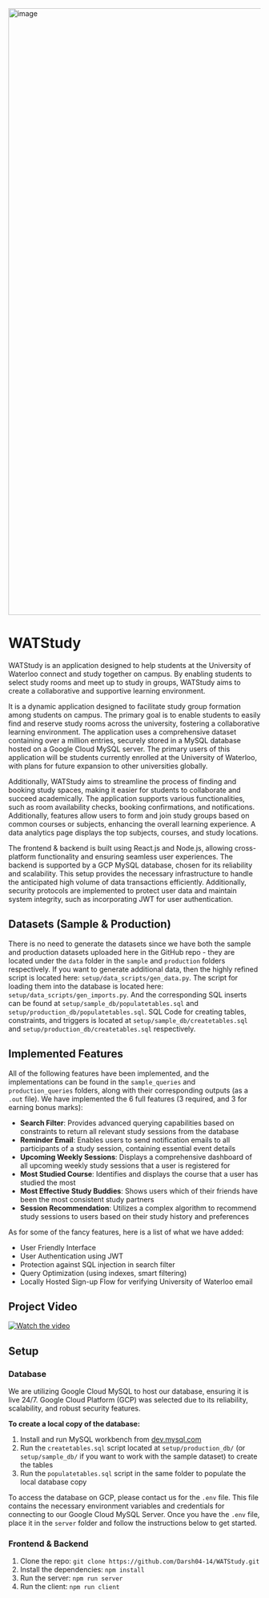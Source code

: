 <img width="1212" alt="image" src="https://github.com/Darsh04-14/WATStudy/assets/85283195/719b57e0-26e2-458f-8915-23aeb79e749b">

# WATStudy

WATStudy is an application designed to help students at the University of Waterloo connect and study together on campus. By enabling students to select study rooms and meet up to study in groups, WATStudy aims to create a collaborative and supportive learning environment.

It is a dynamic application designed to facilitate study group formation among students on campus. The primary goal is to enable students to easily find and reserve study rooms across the university, fostering a collaborative learning environment. The application uses a comprehensive dataset containing over a million entries, securely stored in a MySQL database hosted on a Google Cloud MySQL server. The primary users of this application will be students currently enrolled at the University of Waterloo, with plans for future expansion to other universities globally.

Additionally, WATStudy aims to streamline the process of finding and booking study spaces, making it easier for students to collaborate and succeed academically. The application supports various functionalities, such as room availability checks, booking confirmations, and notifications. Additionally, features allow users to form and join study groups based on common courses or subjects, enhancing the overall learning experience. A data analytics page displays the top subjects, courses, and study locations.

The frontend & backend is built using React.js and Node.js, allowing cross-platform functionality and ensuring seamless user experiences. The backend is supported by a GCP MySQL database, chosen for its reliability and scalability. This setup provides the necessary infrastructure to handle the anticipated high volume of data transactions efficiently. Additionally, security protocols are implemented to protect user data and maintain system integrity, such as incorporating JWT for user authentication.

## Datasets (Sample & Production)
There is no need to generate the datasets since we have both the sample and production datasets uploaded here in the GitHub repo - they are located under the `data` folder in the `sample` and `production` folders respectively. If you want to generate additional data, then the highly refined script is located here: `setup/data_scripts/gen_data.py`. The script for loading them into the database is located here: `setup/data_scripts/gen_imports.py`. And the corresponding SQL inserts can be found at `setup/sample_db/populatetables.sql` and `setup/production_db/populatetables.sql`. SQL Code for creating tables, constraints, and triggers is located at `setup/sample_db/createtables.sql` and `setup/production_db/createtables.sql` respectively.


## Implemented Features
All of the following features have been implemented, and the implementations can be found in the `sample_queries` and `production_queries` folders, along with their corresponding outputs (as a `.out` file). We have implemented the 6 full features (3 required, and 3 for earning bonus marks):
- **Search Filter**: Provides advanced querying capabilities based on constraints to return all relevant study sessions from the database
- **Reminder Email**: Enables users to send notification emails to all participants of a study session, containing essential event details
- **Upcoming Weekly Sessions**: Displays a comprehensive dashboard of all upcoming weekly study sessions that a user is registered for
- **Most Studied Course**: Identifies and displays the course that a user has studied the most
- **Most Effective Study Buddies**: Shows users which of their friends have been the most consistent study partners
- **Session Recommendation**: Utilizes a complex algorithm to recommend study sessions to users based on their study history and preferences

As for some of the fancy features, here is a list of what we have added:
- User Friendly Interface
- User Authentication using JWT
- Protection against SQL injection in search filter
- Query Optimization (using indexes, smart filtering)
- Locally Hosted Sign-up Flow for verifying University of Waterloo email

## Project Video
[![Watch the video](https://img.youtube.com/vi/SQRgHQNICu0/maxresdefault.jpg)](https://www.youtube.com/watch?v=SQRgHQNICu0)

## Setup
### Database
We are utilizing Google Cloud MySQL to host our database, ensuring it is live 24/7. Google Cloud Platform (GCP) was selected due to its reliability, scalability, and robust security features.

**To create a local copy of the database:**
1. Install and run MySQL workbench from [dev.mysql.com](https://dev.mysql.com/downloads/workbench/)
2. Run the `createtables.sql` script located at `setup/production_db/` (or `setup/sample_db/` if you want to work with the sample dataset) to create the tables
3. Run the `populatetables.sql` script in the same folder to populate the local database copy

To access the database on GCP, please contact us for the `.env` file. This file contains the necessary environment variables and credentials for connecting to our Google Cloud MySQL Server. Once you have the `.env` file, place it in the `server` folder and follow the instructions below to get started.

### Frontend & Backend
1. Clone the repo:
   `git clone https://github.com/Darsh04-14/WATStudy.git`
2. Install the dependencies:
   `npm install`
3. Run the server:
   `npm run server`
4. Run the client:
   `npm run client`
